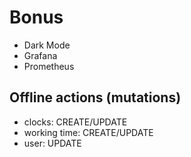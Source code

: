 # Bonus

- Dark Mode
- Grafana
- Prometheus

## Offline actions (mutations)

- clocks: CREATE/UPDATE
- working time: CREATE/UPDATE
- user: UPDATE

